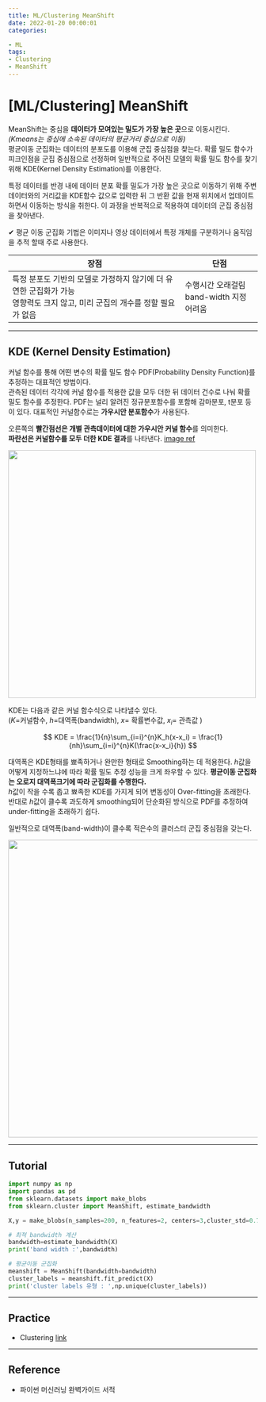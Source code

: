 ```yaml
---
title: ML/Clustering MeanShift
date: 2022-01-20 00:00:01
categories:

- ML
tags:
- Clustering
- MeanShift
---
```


# [ML/Clustering] MeanShift
MeanShift는 중심을 **데이터가 모여있는 밀도가 가장 높은 곳**으로 이동시킨다. *(Kmeans는 중심에 소속된 데이터의 평균거리 중심으로 이동)*<br>평균이동 군집화는 데이터의 분포도를 이용해 군집 중심점을 찾는다. 확률 밀도 함수가 피크인점을 군집 중심점으로 선정하며 일반적으로 주어진 모델의 확률 밀도 함수를 찾기 위해 KDE(Kernel Density Estimation)를 이용한다.

특정 데이터를 반경 내에 데이터 분포 확률 밀도가 가장 높은 곳으로 이동하기 위해 주변 데이터와의 거리값을 KDE함수 값으로 입력한 뒤 그 반환 값을 현재 위치에서 업데이트 하면서 이동하는 방식을 취한다. 이 과정을 반복적으로 적용하여 데이터의 군집 중심점을 찾아낸다.

✔ 평균 이동 군집화 기법은 이미지나 영상 데이터에서 특정 개체를 구분하거나 움직임을 추적 할때 주로 사용한다.

|장점|단점|
|---|---|
|특정 분포도 기반의 모델로 가정하지 않기에 더 유연한 군집화가 가능<Br>영향력도 크지 않고, 미리 군집의 개수를 정할 필요가 없음|수행시간 오래걸림 <Br>band-width 지정 어려움|

---
## KDE (Kernel Density Estimation)
커널 함수를 통해 어떤 변수의 확률 밀도 함수 PDF(Probability Density Function)를 추정하는 대표적인 방법이다.<Br>관측된 데이터 각각에 커널 함수를 적용한 값을 모두 더한 뒤 데이터 건수로 나눠 확률 밀도 함수를 추정한다. PDF는 널리 알려진 정규분포함수를 포함해 감마분포, t분포 등이 있다. 대표적인 커널함수로는 **가우시안 분포함수**가 사용된다.

오른쪽의 **빨간점선은 개별 관측데이터에 대한 가우시안 커널 함수**를 의미한다.<br> **파란선은 커널함수를 모두 더한 KDE 결과**를 나타낸다. [image ref](https://upload.wikimedia.org/wikipedia/commons/4/41/Comparison_of_1D_histogram_and_KDE.png)

<img src='https://upload.wikimedia.org/wikipedia/commons/4/41/Comparison_of_1D_histogram_and_KDE.png' width=500>

KDE는 다음과 같은 커널 함수식으로 나타낼수 있다. <br>($K$=커널함수, $h$=대역폭(bandwidth), $x$= 확률변수값, $x_i$= 관측값 )

$$
KDE = \frac{1}{n}\sum_{i=i}^{n}K_h(x-x_i) = \frac{1}{nh}\sum_{i=i}^{n}K(\frac{x-x_i}{h})
$$

대역폭은 KDE형태를 뾰족하거나 완만한 형태로 Smoothing하는 데 적용한다. $h$값을 어떻게 지정하느냐에 따라 확률 밀도 추정 성능을 크게 좌우할 수 있다. **평균이동 군집화는 오로지 대역폭크기에 따라 군집화를 수행한다.**<br>$h$값이 작을 수록 좁고 뾰족한 KDE를 가지게 되어 변동성이 Over-fitting을 초래한다. 반대로 $h$값이 클수록 과도하게 smoothing되어 단순화된 방식으로 PDF를 추정하여 under-fitting을 초래하기 쉽다. 

일반적으로 대역폭(band-width)이 클수록 적은수의 클러스터 군집 중심점을 갖는다. 

<img src='https://drive.google.com/uc?export=download&id=1pf9FK41Id_Uu6wsbS7magqlcpXsSS5YZ' width=600>

---

## Tutorial
```python
import numpy as np 
import pandas as pd 
from sklearn.datasets import make_blobs
from sklearn.cluster import MeanShift, estimate_bandwidth   

X,y = make_blobs(n_samples=200, n_features=2, centers=3,cluster_std=0.7,random_state=0)

# 최적 bandwidth 계산
bandwidth=estimate_bandwidth(X)
print('band width :',bandwidth)

# 평균이동 군집화
meanshift = MeanShift(bandwidth=bandwidth)
cluster_labels = meanshift.fit_predict(X)
print('cluster labels 유형 : ',np.unique(cluster_labels))
```

---

##  Practice

- Clustering [link](https://github.com/ominiv/Practice_ML/blob/master/Practice/Clustering.ipynb)

-----

## Reference

- 파이썬 머신러닝 완벽가이드 서적

